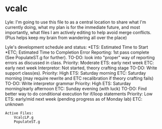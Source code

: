 vcalc
=====

Lyle: I'm going to use this file to as a central location to share what I'm currently doing,
 what my plan is for the immediate future, and most importantly, what files I am actively editing
 to help avoid merge conflicts. (Plus helps keep my brain from wandering all over the place)
 
Lyle's development schedule and status:
	*ETS: Estimated Time to Start
	*ETC; Estimated Time to Completion
	Error Reporting: 1st pass complete (See PopulateST.g for further). 
		TO-DO: look into "proper" way of reporting errors as discussed in class.
			Priority: Moderate
			ETS: early next week
			ETC: early next week
	Interpretor: Not started, theory crafting stage
		TO-DO: Write support class(es).
			Priority: High
			ETS: Saturday morning
			ETC: Saturday morning (may require rewrite and ETC recalibration if theory crafting fails)
		TO-DO: Write interpretor grammar
			Priority: High
			ETS: Saturday morning/early afternoon
			ETC: Sunday evening (with luck)
		TO-DO: Find better way to do conditional execution for if/loop statements
			Priority: Low
			ETS: early/mid next week (pending progress as of Monday lab)
			ETC: unknown

	Active Files:
		VcalcLP.g
		PopulateST.g
